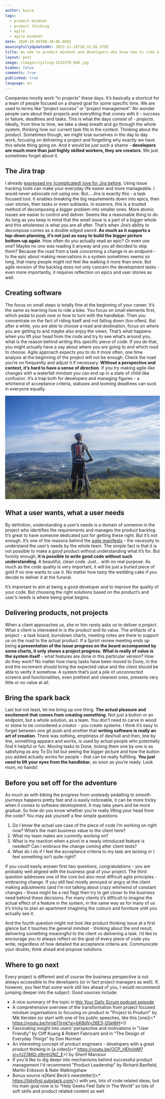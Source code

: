 ```yaml
---
author: kasia
tags:
  - product mindset
  - product thinking
  - agile
  - agile mindset
date: 2020-10-06T08:38:06.609Z
meaningfullyUpdatedAt: 2023-11-16T18:31:26.379Z
title: An ode to product mindset and developers who know how to ride a bike
layout: post
image: /images/cycling-1533270_640.jpg
hidden: false
comments: true
published: true
language: en
---
```

Companies mostly work “in projects” these days. It’s basically a shortcut for a team of people focused on a shared goal for some specific time. We are used to terms like “project success” or “project management”. No wonder people care about their projects and everything that comes with it - success or failure, deadlines and tasks. This is what the days consist of - *projects*. Ideally, from time to time, we take a deep breath and go through the whole system, thinking how our current task fits in the context. Thinking about *the product*. Sometimes though, we might lose ourselves in the day to day work, focusing on delivering a project and forgetting why exactly we have this whole thing going on. And it would be just such a shame - **developers are much more than just highly skilled workers, they are creators**. We just sometimes forget about it.

## The Jira trap

I already [expressed my (complicated) love for Jira before](/blog/how-we-use-jira-at-bright). Using issue tracking tools can make your everyday life easier and more manageable. I would never advocate not using one. But… Jira is exactly this - a task focused tool. It enables breaking the big requirements down into epics, then user stories, then tasks or even subtasks. In essence, this is a trusted method of decomposing a bigger problem into smaller ones. More atomic issues are easier to control and deliver. Seems like a reasonable thing to do. As long as you keep in mind that the small issue is a part of a bigger whole and this wholeness is what you are all after. That’s when Jira’s ability to decompose comes as a double edged sword. **As much as it supports a top-down planning, it’s not just as easy to build the bigger picture bottom-up again**. How often do you actually read an epic? Or even use one? Maybe no one was reading it anyway and you all decided to skip them? Because the road from a task concerning a change in an endpoint - to the epic about making reservations in a system sometimes seems so long, that many people might not feel like walking it more than once. But agile revision of the backlog does not only concern the development tasks - even more importantly, it requires reflection on epics and user stories as well.

## Creating software

The focus on small steps is totally fine at the beginning of your career. It’s the same as learning how to ride a bike. You focus on small elements first, which pedal to push now or how to turn with the handlebar. Then you concentrate on the fact of riding itself and not falling down (too often). But after a while, you are able to choose a road and destination, focus on where you are getting to and maybe also enjoy the views. That’s what happens when you lift your head from the code and try to see what’s around you, what is the reason behind writing this specific piece of code. If you do that, you might actually have a say about where you are going to and which road to choose. Agile approach expects you to do it more often, one time analysis at the beginning of the project will not be enough. Check the road you’re on frequently and adjust it if necessary. **Without a perspective and context, it’s hard to have a sense of direction**. If you try making agile-like changes with a waterfall mindset you can end up in a state of child-like confusion. It’s a trap both for developers and managing figures - a whirlwind of acceptance criteria, statuses and looming deadlines can suck in everyone equally.

![](/images/cycling-1533270_640.jpg)

## What a user wants, what a user needs

By definition, understanding a user’s needs is a domain of someone in the project who identifies the requirements and manages the product backlog. It’s great to have someone dedicated just for getting these right. But it’s not enough. It’s one of the reasons behind the [agile manifesto](https://agilemanifesto.org/) - the necessity to understand the user’s needs by the whole team. The simple fact is that it is not possible to make a good product without understanding what it’s for. But funnily enough, **it is possible to write good code without such understanding**. A beautiful, clean code. Just… with no real purpose. As much as the code quality is very important, it will be just a buried piece of gold if no one wants to use it. No matter how tasty the wedding cake if you decide to deliver it at the funeral.

It’s important to aim at being a good developer and to improve the quality of your code. But choosing the right solutions based on the product’s and user’s needs is where being great begins.

## Delivering products, not projects

When a client approaches us, she or him rarely asks us to deliver *a project*. What a client is interested in is *the product* and its value. The artifacts of a project - a task board, burndown charts, meeting notes are there to support us on the road to the actual product. If a Sprint review meeting ends up being **a presentation of the issue progress on the board accompanied by some charts, it only shows a project progress. What is really of value is the system itself** - what features are done in this particular version? How do they work? No matter how many tasks have been moved to Done, in the end the increment should bring the expected value and the client should be able to verify it somehow. A system that’s just a pile of unconnected screens and functionalities, even prettiest and cleanest ones, presents very little or no value at all.

## Bring the spark back

Last but not least, let me bring up one thing. **The actual pleasure and excitement that comes from creating something**. Not just a button or an endpoint, but a whole solution, as a team. You don’t need to carve in wood or stone to be considered a creator - you create systems. I think it’s easy to forget between one git push and another that **writing software is really an art of creation**. There was nothing, emptiness of dev/null and then, line by line, something appears and works, is used by actual people who potentially find it helpful or fun. Moving tasks to Done, ticking them one by one is as satisfying as any To Do list but seeing the bigger picture and how the button you added actually works for people - that can be really fulfilling. **You just need to lift your eyes from the handlebar**, as soon as you’re ready. Look mum, no hands!

## Before you set off for the adventure

As much as with biking the progress from unsteady pedalling to smooth journeys happens pretty fast and is easily noticeable, it can be more tricky when it comes to software development. It may take years and be more gradual. So how do you know whether you’re really lifting your head from the code? You may ask yourself a few simple questions

1. Do I know the actual use case of the piece of code I’m working on right now? What’s the main business value to the client here?
2. What my team mates are currently working on?
3. What is my reaction when a pivot in a newly introduced feature is needed? Can I embrace the change coming after client tests? 
4. What do I do if I feel the acceptance criteria to my task are lacking or I feel something isn’t quite right?

If you could easily answer first two questions, congratulations - you are probably well aligned with the business goal of your project. The third question addresses one of the core but also most difficult agile principles - embracing change. If you still feel mostly annoyed or angry at the client making adjustments (and I’m not talking about crazy whirlwind of constant changes - those might be a red flag) then try to get closer to the business need behind these decisions. For many clients it’s difficult to imagine the actual effect of a feature in the system, in the same way as for many of us it’s tricky to plan an apartment imagining the colours and furniture until you actually see it. 

And the fourth question might not look like product thinking issue at a first glance but it touches the general mindset - thinking about the end result, delivering something meaningful to the client vs delivering a task. I’d like to encourage you to always reflect on the goal of every piece of code you write, regardless of how detailed the acceptance criteria are. Communicate your doubts, think ahead and propose solutions. 

## Where to go next

Every project is different and of course the business perspective is not always accessible to the developers (or in fact project managers as well). If, however, you feel that some work still lies ahead of you, I would recommend jumping deeper into the subject. Good sources include:

* A nice summary of the topic in [this Your Daily Scrum podcast episode](<* [https://www.scrum.org/resources/blog/yds-difference-between-project-and-product-mindset](https://youtu.be/znz5xonPUwU?si=NHOL_8GrUo-2vSle)>) 
* A comprehensive overview of the transformation from project focused mindset organisations to focusing on product in "Project to Product" by Mik Kersten (or start with one of his public speeches, like this [one](<* <https://youtu.be/hrjvbTlirnk?si=bK8dVy26E3-G5eWH>>)) 
* Fascinating insight into users’ perspective and motivations in "User Friendly" by Cliff Kuang & Robert Fabricant and in "The Design of Everyday Things" by Don Norman 
* An interesting concept of product engineers - developers with a great product thinking in [a video](<* <https://youtu.be/OCP_HEhvIqM?si=rUZ3MQ-zRmhUNZ_E>>) by Sherif Mansour
* If you'd like to dig deepr into mechanisms behind successful product management I'd recommend "Product Leadership" by Richard Banfield, Martin Eriksson & Nate Walkingshaw
* Bonus source is[Kent Beck’s newsletter](<* <https://tidyfirst.substack.com/>>) with yes, lots of code related ideas, but his main goal now is to “Help Geeks Feel Safe In The World” so lots of soft skills and product related content as well